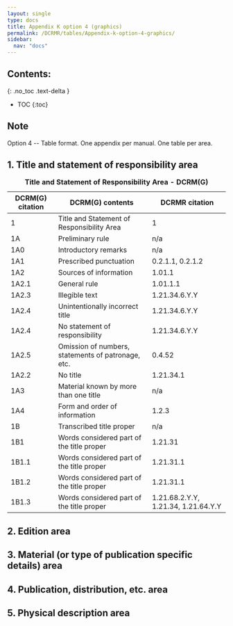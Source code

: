 ```yaml
---
layout: single
type: docs
title: Appendix K option 4 (graphics)
permalink: /DCRMR/tables/Appendix-k-option-4-graphics/
sidebar:
  nav: "docs"
---
```


## Contents:
{: .no_toc .text-delta }

- TOC
{:toc}

## Note

Option 4 -- Table format. One appendix per manual. One table per area. 

## 1. Title and statement of responsibility area

<table>
<caption><strong>Title and Statement of Responsibility Area - DCRM(G)</strong></caption>
<thead>
<tr>  
<th scope="col">DCRM(G) citation</th>
<th scope="col">DCRM(G) contents</th>
<th scope="col">DCRMR citation</th>
</tr>
</thead>
<tr>
<td>1</td>
<td>Title and Statement of Responsibility Area</td>
<td>1</td>
</tr>
<tr>
<td>1A</td>
<td>Preliminary rule</td>
<td>n/a</td>
</tr>
<tr>
<td>1A0</td>
<td>Introductory remarks</td>
<td>n/a</td>
</tr>
<tr>
<td>1A1</td>
<td>Prescribed punctuation</td>
<td>0.2.1.1, 0.2.1.2</td>
</tr>
<tr>
<td>1A2</td>
<td>Sources of information</td>
<td>1.01.1</td>
</tr>
<tr>
<td>1A2.1</td>
<td>General rule</td>
<td>1.01.1.1</td>
</tr>
<tr>
<td>1A2.3</td>
<td>Illegible text</td>
<td>1.21.34.6.Y.Y</td>
</tr>
<tr>
<td>1A2.4</td>
<td>Unintentionally incorrect title</td>
<td>1.21.34.6.Y.Y</td>
</tr>
<tr>
<td>1A2.4</td>
<td>No statement of responsibility</td>
<td>1.21.34.6.Y.Y</td>
</tr>
<tr>
<td>1A2.5</td>
<td>Omission of numbers, statements of patronage, etc.</td>
<td>0.4.52</td>
</tr>
<tr>
<td>1A2.2</td>
<td>No title</td>
<td>1.21.34.1</td>
</tr>
<tr>
<td>1A3</td>
<td>Material known by more than one title</td>
<td>n/a</td>
</tr>
<tr>
<td>1A4</td>
<td>Form and order of information</td>
<td>1.2.3</td>
</tr>
<tr>
<td>1B</td>
<td>Transcribed title proper</td>
<td>n/a</td>
</tr>
<tr>
<td>1B1</td>
<td>Words considered part of the title proper</td>
<td>1.21.31</td>
</tr>
<tr>
<td>1B1.1</td>
<td>Words considered part of the title proper</td>
<td>1.21.31.1</td>
</tr>
<tr>
<td>1B1.2</td>
<td>Words considered part of the title proper</td>
<td>1.21.31.1</td>
</tr>
<tr>
<td>1B1.3</td>
<td>Words considered part of the title proper</td>
<td>1.21.68.2.Y.Y, 1.21.34, 1.21.64.Y.Y</td>
</tr>
</table>

## 2. Edition area

## 3. Material (or type of publication specific details) area

## 4. Publication, distribution, etc. area

## 5. Physical description area